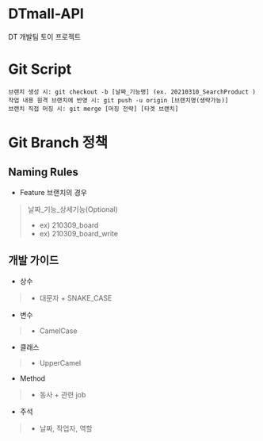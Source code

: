 # DTmall-API
DT 개발팀 토이 프로젝트

# Git Script
```shell script
브랜치 생성 시: git checkout -b [날짜_기능명] (ex. 20210310_SearchProduct )
작업 내용 원격 브랜치에 반영 시: git push -u origin [브랜치명(생략가능)]
브랜치 직접 머징 시: git merge [머징 전략] [타겟 브랜치]
```
# Git Branch 정책
## Naming Rules 
- Feature 브랜치의 경우
> 날짜_기능_상세기능(Optional)
> - ex) 210309_board
> - ex) 210309_board_write

## 개발 가이드 
- 상수
> - 대문자 + SNAKE_CASE
- 변수
> - CamelCase
- 클래스
> - UpperCamel
- Method 
> - 동사 + 관련 job
- 주석
> - 날짜, 작업자, 역할
